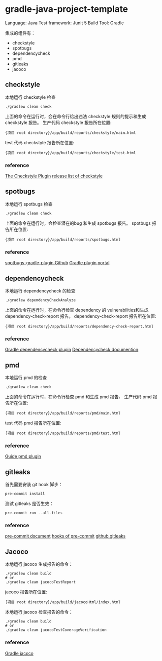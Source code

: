 # gradle-java-project-template
Language: Java
Test framework: Junit 5
Build Tool: Gradle

集成的组件有：
- checkstyle
- spotbugs
- dependencycheck
- pmd
- gitleaks
- jacoco

## checkstyle
本地运行 checkstyle 检查
```shell
./gradlew clean check
```
上面的命令在运行时，会在命令行给出违法 checkstyle 规则的提示和生成 checkstyle 报告。
生产代码 checkstyle 报告所在位置:
```shell
{项目 root directory}/app/build/reports/checkstyle/main.html
```
test 代码 checkstyle 报告所在位置:
```shell
{项目 root directory}/app/build/reports/checkstyle/test.html
```
### reference
[The Checkstyle Plugin](https://docs.gradle.org/current/userguide/checkstyle_plugin.html#sec:checkstyle_configuration)
[release list of checkstyle](https://checkstyle.sourceforge.io/releasenotes.html)

## spotbugs
本地运行 spotbugs 检查
```shell
./gradlew clean check
```
上面的命令在运行时，会检查潜在的bug 和生成 spotbugs 报告。
spotbugs 报告所在位置:
```shell
{项目 root directory}/app/build/reports/spotbugs.html
```
### reference
[spotbugs-gradle-plugin Github](https://github.com/spotbugs/spotbugs-gradle-plugin)
[Gradle plugin portal](https://plugins.gradle.org/plugin/com.github.spotbugs)

## dependencycheck
本地运行 dependencycheck 的检查
```shell
./gradlew dependencyCheckAnalyze
```
上面的命令在运行时，在命令行检查 dependency 的 vulnerabilities和生成 dependency-check-report 报告。
dependency-check-report 报告所在位置:
```shell
{项目 root directory}/app/build/reports/dependency-check-report.html
```

### reference
[Gradle dependencycheck plugin](https://plugins.gradle.org/plugin/org.owasp.dependencycheck)
[Dependencycheck documention](http://jeremylong.github.io/DependencyCheck/dependency-check-gradle/index.html)

## pmd
本地运行 pmd 的检查
```shell
./gradlew clean check
```
上面的命令在运行时，在命令行检查 pmd 和生成 pmd 报告。
生产代码 pmd 报告所在位置:
```shell
{项目 root directory}/app/build/reports/pmd/main.html
```
test 代码 pmd 报告所在位置:
```shell
{项目 root directory}/app/build/reports/pmd/test.html
```
### reference
[Guide pmd plugin](https://docs.gradle.org/current/userguide/pmd_plugin.html)

## gitleaks
首先需要安装 git hook 脚步：
```shell
pre-commit install
```
测试 gitleaks 是否生效：
```shell
pre-commit run --all-files
```
### reference
[pre-commit document](https://pre-commit.com/)
[hooks of pre-commit](https://pre-commit.com/hooks.html)
[github gitleaks](https://github.com/gitleaks/gitleaks)

## Jacoco
本地运行 jacoco 生成报告的命令：
```shell
./gradlew clean build
# or
./gradlew clean jacocoTestReport
```
jacoco 报告所在位置:
```shell
{项目 root directory}/app/build/jacocoHtml/index.html
```
本地运行 jacoco 检查报告的命令：
```shell
./gradlew clean build
# or
./gradlew clean jacocoTestCoverageVerification
```
### reference
[Gradle jacoco](https://docs.gradle.org/current/userguide/jacoco_plugin.html)

